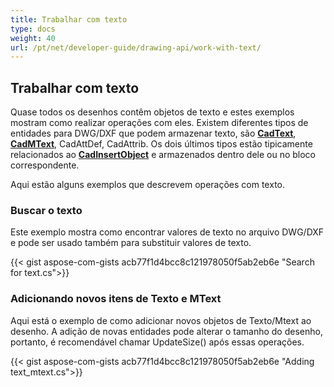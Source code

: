 ```yaml
---
title: Trabalhar com texto
type: docs
weight: 40
url: /pt/net/developer-guide/drawing-api/work-with-text/
---
```


## **Trabalhar com texto**

Quase todos os desenhos contêm objetos de texto e estes exemplos mostram como realizar operações com eles. 
Existem diferentes tipos de entidades para DWG/DXF que podem armazenar texto, são [**CadText**](https://reference.aspose.com/cad/net/aspose.cad.fileformats.cad.cadobjects/cadtext/), 
[**CadMText**](https://reference.aspose.com/cad/net/aspose.cad.fileformats.cad.cadobjects/cadmtext/),
CadAttDef, CadAttrib. Os dois últimos tipos estão tipicamente relacionados 
ao [**CadInsertObject**](https://reference.aspose.com/cad/net/aspose.cad.fileformats.cad.cadobjects/cadinsertobject/)
e armazenados dentro dele ou no bloco correspondente.

Aqui estão alguns exemplos que descrevem operações com texto.

### **Buscar o texto**

Este exemplo mostra como encontrar valores de texto no arquivo DWG/DXF e pode ser usado também para substituir valores de texto.

{{< gist aspose-com-gists acb77f1d4bcc8c121978050f5ab2eb6e "Search for text.cs">}}

### **Adicionando novos itens de Texto e MText**

Aqui está o exemplo de como adicionar novos objetos de Texto/Mtext ao desenho. A adição de novas entidades pode alterar o tamanho do desenho, portanto, é recomendável
chamar UpdateSize() após essas operações.

{{< gist aspose-com-gists acb77f1d4bcc8c121978050f5ab2eb6e "Adding text_mtext.cs">}}
